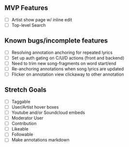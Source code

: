 ## MVP Features
- [ ] Artist show page w/ inline edit
- [ ] Top-level Search

## Known bugs/incomplete features
- [ ] Resolving annotation anchoring for repeated lyrics
- [ ] Set up auth gating on C/U/D actions (front and backend)
- [ ] Need to trim new song-fragments on word start/end
- [ ] Re-anchoring annotations when song lyrics are updated
- [ ] Flicker on annotation view clickaway to other annotation

## Stretch Goals
- [ ] Taggable
- [ ] User/Artist hover boxes
- [ ] Youtube and/or Soundcloud embeds
- [ ] Moderator User
- [ ] Contribution
- [ ] Likeable
- [ ] Followable
- [ ] Make annotations markdown

